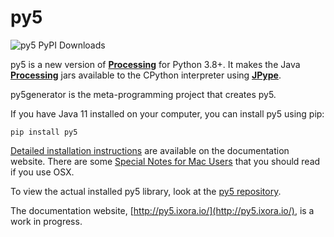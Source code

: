 # py5

![py5 PyPI Downloads](https://img.shields.io/pypi/dm/py5?label=py5%20PyPI%20downloads)

py5 is a new version of [**Processing**][processing] for Python 3.8+. It makes the Java [**Processing**][processing] jars available to the CPython interpreter using [**JPype**][jpype].

py5generator is the meta-programming project that creates py5.

If you have Java 11 installed on your computer, you can install py5 using pip:

```
pip install py5
```

[Detailed installation instructions](http://py5.ixora.io/install/) are available on the documentation website. There are some [Special Notes for Mac Users](http://py5.ixora.io/tutorials/mac-users/) that you should read if you use OSX.

To view the actual installed py5 library, look at the [py5 repository][py5_repo].

The documentation website, [http://py5.ixora.io/](http://py5.ixora.io/), is a work in progress.

[py5_repo]: https://github.com/hx2A/py5
[processing]: https://github.com/processing/processing4
[jpype]: https://github.com/jpype-project/jpype
